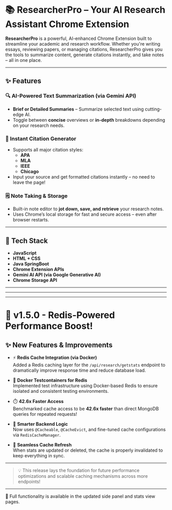 # 📚 ResearcherPro – Your AI Research Assistant Chrome Extension

**ResearcherPro** is a powerful, AI-enhanced Chrome Extension built to streamline your academic and research workflow. Whether you're writing essays, reviewing papers, or managing citations, ResearcherPro gives you the tools to summarize content, generate citations instantly, and take notes – all in one place.

---

## ✨ Features

### 🔍 AI-Powered Text Summarization (via Gemini API)
- **Brief or Detailed Summaries** – Summarize selected text using cutting-edge AI.
- Toggle between **concise** overviews or **in-depth** breakdowns depending on your research needs.

### 📝 Instant Citation Generator
- Supports all major citation styles:
  - **APA**
  - **MLA**
  - **IEEE**
  - **Chicago**
- Input your source and get formatted citations instantly – no need to leave the page!

### 🗒️ Note Taking & Storage
- Built-in note editor to **jot down, save, and retrieve** your research notes.
- Uses Chrome’s local storage for fast and secure access – even after browser restarts.

---

## 🧠 Tech Stack

- **JavaScript** 
- **HTML + CSS**
- **Java SpringBoot**
- **Chrome Extension APIs**
- **Gemini AI API (via Google Generative AI)**
- **Chrome Storage API**

---
---
---
# 🚀 v1.5.0 - Redis-Powered Performance Boost!

## ✨ New Features & Improvements

- ⚡ **Redis Cache Integration (via Docker)**  
  Added a Redis caching layer for the `/api/research/getstats` endpoint to dramatically improve response time and reduce database load.

- 🧪 **Docker Testcontainers for Redis**  
  Implemented test infrastructure using Docker-based Redis to ensure isolated and consistent testing environments.

- ⏱️ **42.6x Faster Access**  
  Benchmarked cache access to be **42.6x faster** than direct MongoDB queries for repeated requests!

- 🧠 **Smarter Backend Logic**  
  Now uses `@Cacheable`, `@CacheEvict`, and fine-tuned cache configurations via `RedisCacheManager`.

- 🔁 **Seamless Cache Refresh**  
  When stats are updated or deleted, the cache is properly invalidated to keep everything in sync.
  
---

> 💡 This release lays the foundation for future performance optimizations and scalable caching mechanisms across more endpoints!

---
🔧 Full functionality is available in the updated side panel and stats view pages.


